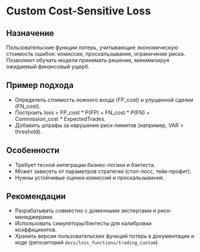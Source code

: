 # Custom Cost-Sensitive Loss

## Назначение
Пользовательские функции потерь, учитывающие экономическую стоимость ошибок: комиссии, проскальзывание, ограничение риска. Позволяют обучать модели принимать решение, минимизируя ожидаемый финансовый ущерб.

## Пример подхода
- Определить стоимость ложного входа (FP_cost) и упущенной сделки (FN_cost).
- Построить loss = FP_cost * P(FP) + FN_cost * P(FN) + Commission_cost * ExpectedTrades.
- Добавить штрафы за нарушение риск-лимитов (например, VAR > threshold).

## Особенности
- Требует тесной интеграции бизнес-логики и бэктеста.
- Может зависеть от параметров стратегии (стоп-лосс, тейк-профит).
- Нужны устойчивые оценки комиссий и проскальзывания.

## Рекомендации
- Разрабатывать совместно с доменными экспертами и риск-менеджерами.
- Использовать симуляторы/бэктесты для калибровки коэффициентов.
- Хранить версии пользовательских функций потерь в документации и коде (репозиторий `docs/loss_functions/trading_custom`).
